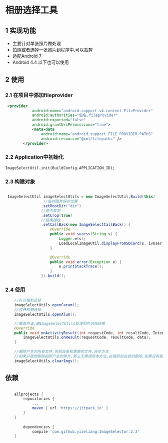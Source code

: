 # 相册选择工具

## 1 实现功能

- 主要针对单张照片做处理
- 拍照或者选择一张照片到程序中,可以裁剪
- 适配Android 7
- Android 4.4 以下也可以使用

## 2 使用


### 2.1 在项目中添加fileprovider

```xml
 <provider
            android:name="android.support.v4.content.FileProvider"
            android:authorities="包名.fileprovider"
            android:exported="false"
            android:grantUriPermissions="true">
            <meta-data
                android:name="android.support.FILE_PROVIDER_PATHS"
                android:resource="@xml/filepaths" />
        </provider>

```

### 2.2 Application中初始化

` ImageSelectUtil.init(BuildConfig.APPLICATION_ID); `

### 2.3 构建对象

````java

 ImageSelectUtil imageSelectUtils = new ImageSelectUtil.Build(this)
                 //临时图片保存位置
                .setRootDir("dir")
                //是否裁剪
                .setCrop(true)
                //结果接收
                .setCallBack(new ImageSelectCallBack() {
                    @Override
                    public void sucess(String s) {
                        Logger.e(s);
                        LoadLocalImageUtil.displayFromSDCard(s, ivUser);
                    }

                    @Override
                    public void error(Exception e) {
                        e.printStackTrace();
                    }
                }).build();
````

### 2.4 使用
````java
    //打开相机选择
    imageSelectUtils.openCaram();
    //打开相册选择
    imageSelectUtils.openAlum();

    //覆盖方法,由ImageSelectUtils处理照片选择结果
    @Override
    public void onActivityResult(int requestCode, int resultCode, Intent data) {
        imageSelectUtils.onResult(requestCode, resultCode, data);
    }
    
    //删除产生的所有文件,包括目录和需要的文件,异步方式
    //如果只是想删除拍照产生的照片,那么无需调用本方法,在裁剪后会自动删除,如果没有裁剪,则不删除
    imageSelectUtils.clearImgs();
````
## 依赖
```gradle

	allprojects {
		repositories {
			...
			maven { url 'https://jitpack.io' }
		}
	}
        
        dependencies {
	        compile 'com.github.yizeliang:ImageSelector:2.3'
	}

```
